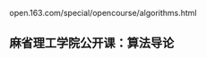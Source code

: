 open.163.com/special/opencourse/algorithms.html
## 麻省理工学院公开课：算法导论














































































































































































